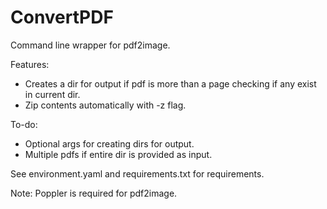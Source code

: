 # ConvertPDF
Command line wrapper for pdf2image. 

Features:
* Creates a dir for output if pdf is more than a page checking if any exist in current dir.
* Zip contents automatically with -z flag.

To-do:
* Optional args for creating dirs for output.
* Multiple pdfs if entire dir is provided as input.

See environment.yaml and requirements.txt for requirements. 

Note: Poppler is required for pdf2image.
